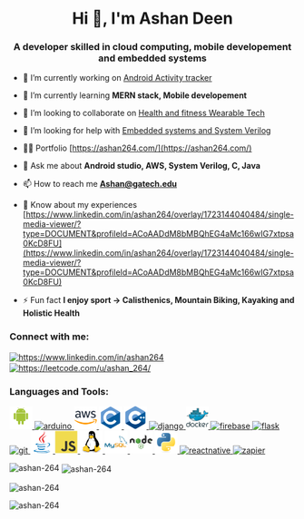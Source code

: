 <h1 align="center">Hi 👋, I'm Ashan Deen</h1>
<h3 align="center">A developer skilled in cloud computing, mobile developement and embedded systems</h3>



- 🔭 I’m currently working on [Android Activity tracker](https://github.com/Ashan-264/Activity-Tracker)

- 🌱 I’m currently learning **MERN stack, Mobile developement**

- 👯 I’m looking to collaborate on [Health and fitness Wearable Tech](https://www.linkedin.com/posts/ashan264_my-paper-non-published-on-the-fitness-tracking-activity-7217335154225090561-YLhH?utm_source=share&utm_medium=member_desktop)

- 🤝 I’m looking for help with [Embedded systems and System Verilog](https://github.com/Operating-System-Modelling)

- 👨‍💻 Portfolio [https://ashan264.com/](https://ashan264.com/)

- 💬 Ask me about **Android studio, AWS, System Verilog, C, Java**

- 📫 How to reach me **Ashan@gatech.edu**

- 📄 Know about my experiences [https://www.linkedin.com/in/ashan264/overlay/1723144040484/single-media-viewer/?type=DOCUMENT&profileId=ACoAADdM8bMBQhEG4aMc166wIG7xtpsa0KcD8FU](https://www.linkedin.com/in/ashan264/overlay/1723144040484/single-media-viewer/?type=DOCUMENT&profileId=ACoAADdM8bMBQhEG4aMc166wIG7xtpsa0KcD8FU)

- ⚡ Fun fact **I enjoy sport -> Calisthenics, Mountain Biking, Kayaking and Holistic Health**

<h3 align="left">Connect with me:</h3>
<p align="left">
<a href="https://linkedin.com/in/https://www.linkedin.com/in/ashan264" target="blank"><img align="center" src="https://raw.githubusercontent.com/rahuldkjain/github-profile-readme-generator/master/src/images/icons/Social/linked-in-alt.svg" alt="https://www.linkedin.com/in/ashan264" height="30" width="40" /></a>
<a href="https://www.leetcode.com/https://leetcode.com/u/ashan_264/" target="blank"><img align="center" src="https://raw.githubusercontent.com/rahuldkjain/github-profile-readme-generator/master/src/images/icons/Social/leet-code.svg" alt="https://leetcode.com/u/ashan_264/" height="30" width="40" /></a>
</p>

<h3 align="left">Languages and Tools:</h3>
<p align="left"> <a href="https://developer.android.com" target="_blank" rel="noreferrer"> <img src="https://raw.githubusercontent.com/devicons/devicon/master/icons/android/android-original-wordmark.svg" alt="android" width="40" height="40"/> </a> <a href="https://www.arduino.cc/" target="_blank" rel="noreferrer"> <img src="https://cdn.worldvectorlogo.com/logos/arduino-1.svg" alt="arduino" width="40" height="40"/> </a> <a href="https://aws.amazon.com" target="_blank" rel="noreferrer"> <img src="https://raw.githubusercontent.com/devicons/devicon/master/icons/amazonwebservices/amazonwebservices-original-wordmark.svg" alt="aws" width="40" height="40"/> </a> <a href="https://www.cprogramming.com/" target="_blank" rel="noreferrer"> <img src="https://raw.githubusercontent.com/devicons/devicon/master/icons/c/c-original.svg" alt="c" width="40" height="40"/> </a> <a href="https://www.w3schools.com/cpp/" target="_blank" rel="noreferrer"> <img src="https://raw.githubusercontent.com/devicons/devicon/master/icons/cplusplus/cplusplus-original.svg" alt="cplusplus" width="40" height="40"/> </a> <a href="https://www.djangoproject.com/" target="_blank" rel="noreferrer"> <img src="https://cdn.worldvectorlogo.com/logos/django.svg" alt="django" width="40" height="40"/> </a> <a href="https://www.docker.com/" target="_blank" rel="noreferrer"> <img src="https://raw.githubusercontent.com/devicons/devicon/master/icons/docker/docker-original-wordmark.svg" alt="docker" width="40" height="40"/> </a> <a href="https://firebase.google.com/" target="_blank" rel="noreferrer"> <img src="https://www.vectorlogo.zone/logos/firebase/firebase-icon.svg" alt="firebase" width="40" height="40"/> </a> <a href="https://flask.palletsprojects.com/" target="_blank" rel="noreferrer"> <img src="https://www.vectorlogo.zone/logos/pocoo_flask/pocoo_flask-icon.svg" alt="flask" width="40" height="40"/> </a> <a href="https://git-scm.com/" target="_blank" rel="noreferrer"> <img src="https://www.vectorlogo.zone/logos/git-scm/git-scm-icon.svg" alt="git" width="40" height="40"/> </a> <a href="https://www.java.com" target="_blank" rel="noreferrer"> <img src="https://raw.githubusercontent.com/devicons/devicon/master/icons/java/java-original.svg" alt="java" width="40" height="40"/> </a> <a href="https://developer.mozilla.org/en-US/docs/Web/JavaScript" target="_blank" rel="noreferrer"> <img src="https://raw.githubusercontent.com/devicons/devicon/master/icons/javascript/javascript-original.svg" alt="javascript" width="40" height="40"/> </a> <a href="https://www.linux.org/" target="_blank" rel="noreferrer"> <img src="https://raw.githubusercontent.com/devicons/devicon/master/icons/linux/linux-original.svg" alt="linux" width="40" height="40"/> </a> <a href="https://www.mysql.com/" target="_blank" rel="noreferrer"> <img src="https://raw.githubusercontent.com/devicons/devicon/master/icons/mysql/mysql-original-wordmark.svg" alt="mysql" width="40" height="40"/> </a> <a href="https://nodejs.org" target="_blank" rel="noreferrer"> <img src="https://raw.githubusercontent.com/devicons/devicon/master/icons/nodejs/nodejs-original-wordmark.svg" alt="nodejs" width="40" height="40"/> </a> <a href="https://www.python.org" target="_blank" rel="noreferrer"> <img src="https://raw.githubusercontent.com/devicons/devicon/master/icons/python/python-original.svg" alt="python" width="40" height="40"/> </a> <a href="https://reactnative.dev/" target="_blank" rel="noreferrer"> <img src="https://reactnative.dev/img/header_logo.svg" alt="reactnative" width="40" height="40"/> </a> <a href="https://zapier.com" target="_blank" rel="noreferrer"> <img src="https://www.vectorlogo.zone/logos/zapier/zapier-icon.svg" alt="zapier" width="40" height="40"/> </a> </p>

<p><img align="left" src="https://github-readme-stats.vercel.app/api/top-langs?username=ashan-264&show_icons=true&locale=en&layout=compact" alt="ashan-264" /></p>

<p>&nbsp;<img align="center" src="https://github-readme-stats.vercel.app/api?username=ashan-264&show_icons=true&locale=en" alt="ashan-264" /></p>

<p><img align="center" src="https://github-readme-streak-stats.herokuapp.com/?user=ashan-264&" alt="ashan-264" /></p>

<p align="left"> <img src="https://komarev.com/ghpvc/?username=ashan-264&label=Profile%20views&color=0e75b6&style=flat" alt="ashan-264" /> </p>

